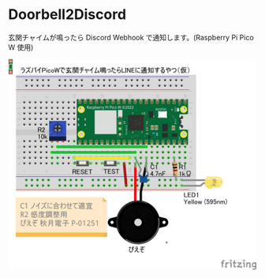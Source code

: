 # Doorbell2Discord
玄関チャイムが鳴ったら Discord Webhook で通知します。(Raspberry Pi Pico W 使用)


![配線](schematics.jpg)
